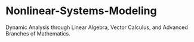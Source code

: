 # Nonlinear-Systems-Modeling
Dynamic Analysis through Linear Algebra, Vector Calculus, and Advanced Branches of Mathematics.
